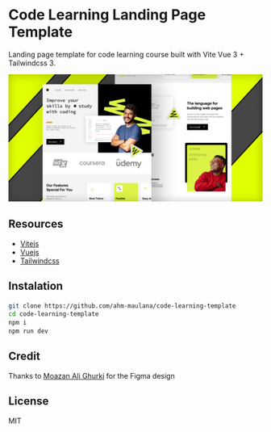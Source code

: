 # Code Learning Landing Page Template
Landing page template for code learning course built with Vite Vue 3 + Tailwindcss 3.

![Online Course Landing Page With Vite Vue3 + Tailwindcss3](public/img/cover.png)

## Resources
- [Vitejs](https://vitejs.dev/)
- [Vuejs](https://vuejs.org/)
- [Tailwindcss](https://tailwindcss.com/)

## Instalation
```bash
git clone https://github.com/ahm-maulana/code-learning-template
cd code-learning-template
npm i
npm run dev
```

## Credit
Thanks to [Moazan Ali Ghurki](https://www.figma.com/community/file/1131192298597240528) for the Figma design

## License
MIT